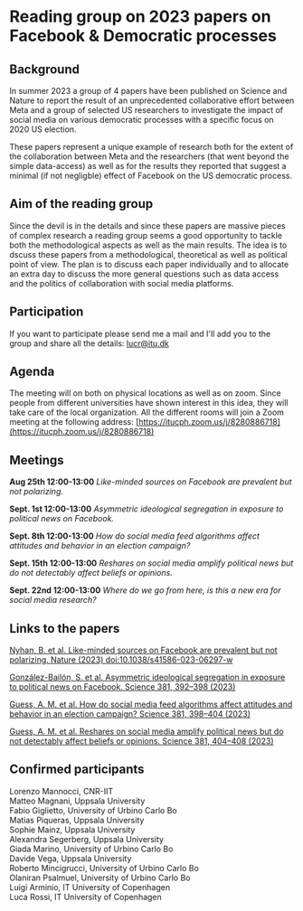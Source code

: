 # Reading group on 2023 papers on Facebook & Democratic processes 

## Background
In summer 2023 a group of 4 papers have been published on Science and Nature to report the result of an unprecedented collaborative effort between Meta and a group of selected US researchers to investigate the impact of social media on various democratic processes with a specific focus on 2020 US election.

These papers represent a unique example of research both for the extent of the collaboration between Meta and the researchers (that went beyond the simple data-access) as well as for the results they reported that suggest a minimal (if not negligble) effect of Facebook on the US democratic process.

## Aim of the reading group
Since the devil is in the details and since these papers are massive pieces of complex research a reading group seems a good opportunity to tackle both the methodological aspects as well as the main results. The idea is to dscuss these papers from a methodological, theoretical as well as political point of view. The plan is to discuss each paper individually and to allocate an extra day to discuss the more general questions such as data access and the politics of collaboration with social media platforms.

## Participation

If you want to participate please send me a mail and I'll add you to the group and share all the details: [lucr@itu.dk](mailto:lucr@itu.dk)

## Agenda
The meeting will on both on physical locations as well as on zoom. Since people from different universities have shown interest in this idea, they will take care of the local organization. All the different rooms will join a Zoom meeting at the following address: [https://itucph.zoom.us/j/8280886718](https://itucph.zoom.us/j/8280886718)

## Meetings

**Aug 25th 12:00-13:00** _Like-minded sources on Facebook are prevalent but not polarizing._

**Sept. 1st 12:00-13:00** _Asymmetric ideological segregation in exposure to political news on Facebook._

**Sept. 8th 12:00-13:00** _How do social media feed algorithms affect attitudes and behavior in an election campaign?_

**Sept. 15th 12:00-13:00** _Reshares on social media amplify political news but do not detectably affect beliefs or opinions._

**Sept. 22nd 12:00-13:00** _Where do we go from here, is this a new era for social media research?_

## Links to the papers

[Nyhan, B. et al. Like-minded sources on Facebook are prevalent but not polarizing. Nature (2023) doi:10.1038/s41586-023-06297-w ](https://www.nature.com/articles/s41586-023-06297-w.pdf)

[González-Bailón, S. et al. Asymmetric ideological segregation in exposure to political news on Facebook. Science 381, 392–398 (2023) ](https://www.science.org/doi/10.1126/science.ade7138)

[Guess, A. M. et al. How do social media feed algorithms affect attitudes and behavior in an election campaign? Science 381, 398–404 (2023)](https://www.science.org/doi/10.1126/science.abp9364)

[Guess, A. M. et al. Reshares on social media amplify political news but do not detectably affect beliefs or opinions. Science 381, 404–408 (2023)](https://www.science.org/doi/10.1126/science.add8424) 

## Confirmed participants

Lorenzo Mannocci, CNR-IIT  
Matteo Magnani, Uppsala University  
Fabio Giglietto, University of Urbino Carlo Bo  
Matias Piqueras, Uppsala University  
Sophie Mainz, Uppsala University  
Alexandra Segerberg, Uppsala University  
Giada Marino, University of Urbino Carlo Bo  
Davide Vega, Uppsala University  
Roberto Mincigrucci, University of Urbino Carlo Bo  
Olaniran Psalmuel, University of Urbino Carlo Bo  
Luigi Arminio, IT University of Copenhagen  
Luca Rossi, IT University of Copenhagen  

